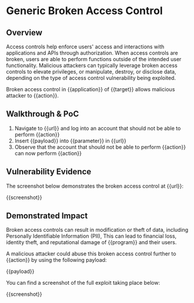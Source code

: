 # Generic Broken Access Control

## Overview

Access controls help enforce users' access and interactions with applications and APIs through authorization. When access controls are broken, users are able to perform functions outside of the intended user functionality. Malicious attackers can typically leverage broken access controls to elevate privileges, or manipulate, destroy, or disclose data, depending on the type of access control vulnerability being exploited.

Broken access control in {{application}} of {{target}} allows malicious attacker to {{action}}.

## Walkthrough & PoC

1. Navigate to {{url}} and log into an account that should not be able to perform {{action}}
1. Insert {{payload}} into {{parameter}} in {{url}}
1. Observe that the account that should not be able to perform {{action}} can now perform {{action}}

## Vulnerability Evidence

The screenshot below demonstrates the broken access control at {{url}}:

{{screenshot}}

## Demonstrated Impact

Broken access controls can result in modification or theft of data, including Personally Identifiable Information (PII), This can lead to financial loss, identity theft, and reputational damage of {{program}} and their users.

A malicious attacker could abuse this broken access control further to {{action}} by using the following payload:

{{payload}}

You can find a screenshot of the full exploit taking place below:

{{screenshot}}
